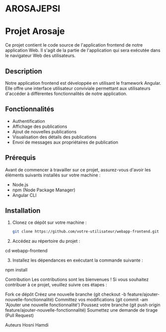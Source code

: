 # AROSAJEPSI


# Projet Arosaje

Ce projet contient le code source de l'application frontend de notre application Web. Il s'agit de la partie de l'application qui sera exécutée dans le navigateur Web des utilisateurs.

## Description

Notre application frontend est développée en utilisant le framework Angular. Elle offre une interface utilisateur conviviale permettant aux utilisateurs d'accéder à différentes fonctionnalités de notre application.

## Fonctionnalités

- Authentification
- Affichage des publications
- Ajout de nouvelles publications
- Visualisation des détails des publications
- Envoi de messages aux propriétaires de publication

## Prérequis

Avant de commencer à travailler sur ce projet, assurez-vous d'avoir les éléments suivants installés sur votre machine :

- Node.js
- npm (Node Package Manager)
- Angular CLI

## Installation

1. Clonez ce dépôt sur votre machine :
   ```bash
   git clone https://github.com/votre-utilisateur/webapp-frontend.git

2. Accédez au répertoire du projet :


cd webapp-frontend

3. Installez les dépendances en exécutant la commande suivante :

npm install

Contribution
Les contributions sont les bienvenues ! Si vous souhaitez contribuer à ce projet, veuillez suivre ces étapes :

Fork ce dépôt
Créez une nouvelle branche (git checkout -b feature/ajouter-nouvelle-fonctionnalité)
Committez vos modifications (git commit -am 'Ajouter une nouvelle fonctionnalité')
Poussez votre branche (git push origin feature/ajouter-nouvelle-fonctionnalité)
Soumettez une demande de tirage (Pull Request)


Auteurs
Hosni Hamdi
